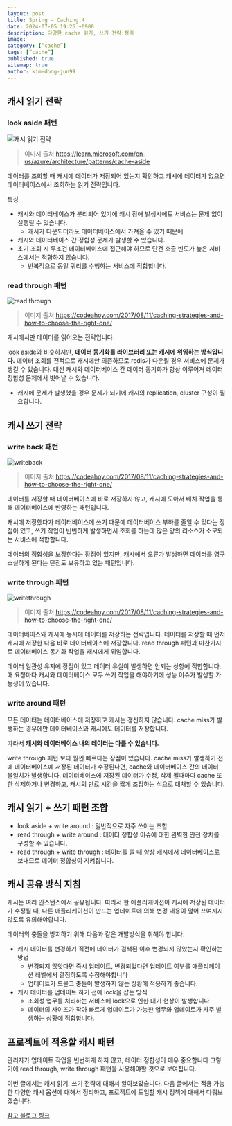 ```yaml
---
layout: post
title: Spring - Caching.4
date: 2024-07-05 19:26 +0900
description: 다양한 cache 읽기, 쓰기 전략 정리
image:
category: [“cache”]
tags: [“cache”]
published: true
sitemap: true
author: kim-dong-jun99
---
```


## 캐시 읽기 전략

### look aside 패턴

![캐시 읽기 전략](https://learn.microsoft.com/en-us/azure/architecture/patterns/_images/cache-aside-diagram.png)
> 이미지 출처 https://learn.microsoft.com/en-us/azure/architecture/patterns/cache-aside

데이터를 조회할 때 캐시에 데이터가 저장되어 있는지 확인하고 캐시에 데이터가 없으면 데이터베이스에서 조회하는 읽기 전략입니다. 

특징 
- 캐시와 데이터베이스가 분리되어 있기에 캐시 장애 발생시에도 서비스는 문제 없이 실행될 수 있습니다.
	- 캐시가 다운되더라도 데이터베이스에서 가져올 수 있기 때문에
- 캐시와 데이터베이스 간 정합성 문제가 발생할 수 있습니다.
- 초기 조회 시 무조건 데이터베이스에 접근해야 하므로 단건 호출 빈도가 높은 서비스에서는 적합하지 않습니다.
	- 반복적으로 동일 쿼리를 수행하는 서비스에 적합합니다.
	
### read through 패턴

![read through](https://codeahoy.com/img/read-through.png)
> 이미지 출처 https://codeahoy.com/2017/08/11/caching-strategies-and-how-to-choose-the-right-one/

캐시에서만 데이터를 읽어오는 전략입니다.

look aside와 비슷하지만, **데이터 동기화를 라이브러리 또는 캐시에 위임하는 방식입니다.**
데이터 조회를 전적으로 캐시에만 의존하므로 redis가 다운될 경우 서비스에 문제가 생길 수 있습니다. 대신 캐시와 데이터베이스 간 데이터 동기화가 항상 이루어져 데이터 정합성 문제에서 벗어날 수 있습니다.

- 캐시에 문제가 발생했을 경우 문제가 되기에 캐시의 replication, cluster 구성이 필요합니다.

## 캐시 쓰기 전략

### write back 패턴

![writeback](https://img1.daumcdn.net/thumb/R1280x0/?scode=mtistory2&fname=https%3A%2F%2Fblog.kakaocdn.net%2Fdn%2Fv5Y3R%2FbtrRBa5kwoz%2FWHclsCcEdxImBj0bLEfSc1%2Fimg.png)
> 이미지 출처 https://codeahoy.com/2017/08/11/caching-strategies-and-how-to-choose-the-right-one/

데이터를 저장할 때 데이터베이스에 바로 저장하지 않고, 캐시에 모아서 배치 작업을 통해 데이터베이스에 반영하는 패턴입니다.

캐시에 저장했다가 데이터베이스에 쓰기 때문에 데이터베이스 부하를 줄일 수 있다는 장점이 있고, 쓰기 작업이 빈번하게 발생하면서 조회를 하는데 많은 양의 리소스가 소모되는 서비스에 적합합니다.

데이터의 정합성을 보장한다는 장점이 있지만, 캐시에서 오류가 발생하면 데이터를 영구 소실하게 된다는 단점도 보유하고 있는 패턴입니다.

### write through 패턴

![writethrough](https://velog.velcdn.com/images/zenon8485/post/87269e11-2566-4742-8b0a-62be86923ec0/image.png)
> 이미지 출처 https://codeahoy.com/2017/08/11/caching-strategies-and-how-to-choose-the-right-one/

데이터베이스와 캐시에 동시에 데이터를 저장하는 전략입니다. 데이터를 저장할 때 먼저 캐시에 저장한 다음 바로 데이터베이스에 저장합니다. read through 패턴과 마찬가지로 데이터베이스 동기화 작업을 캐시에게 위임합니다.

데이터 일관성 유지에 장점이 있고 데이터 유실이 발생하면 안되는 상항에 적합합니다. 매 요청마다 캐시와 데이터베이스 모두 쓰기 작업을 해야하기에 성능 이슈가 발생할 가능성이 있습니다.

### write around 패턴

모든 데이터는 데이터베이스에 저장하고 캐시는 갱신하지 않습니다. cache miss가 발생하는 경우에만 데이터베이스와 캐시에도 데이터를 저장합니다.

따라서 **캐시와 데이터베이스 내의 데이터는 다를 수 있습니다.**

write through 패턴 보다 훨씬 빠르다는 장점이 있습니다. cache miss가 발생하기 전에 데이터베이스에 저장된 데이터가 수정된다면, cache와 데이터베이스 간의 데이터 불일치가 발생합니다. 데이터베이스에 저장된 데이터가 수정, 삭제 될때마다 cache 또한 삭제하거나 변경하고, 캐시의 만료 시간을 짧게 조정하는 식으로 대처할 수 있습니다.

## 캐시 읽기 + 쓰기 패턴 조합

- look aside + write around : 일반적으로 자주 쓰이는 조합
- read through + write around : 데이터 정합성 이슈에 대한 완벽한 안전 장치를 구성할 수 있습니다.
- read through + write through : 데이터를 쓸 때 항상 캐시에서 데이터베이스로 보내므로 데이터 정합성이 지켜집니다.

## 캐시 공유 방식 지침

캐시는 여러 인스턴스에서 공유됩니다. 따라서 한 애플리케이션이 캐시에 저장된 데이터가 수정될 때, 다른 애플리케이션이 만드는 업데이트에 의해 변경 내용이 덮어 쓰여지지 않도록 유의해야합니다.

데이터의 충돌을 방지하기 위해 다음과 같은 개발방식을 취해야 합니다.

- 캐시 데이터를 변경하기 직전에 데이터가 검색된 이후 변경되지 않았는지 확인하는 방법
	- 변경되지 않앗다면 즉시 업데이트, 변경되었다면 업데이트 여부를 애플리케이션 레벨에서 결정하도록 수정해야합니다
	- 업데이트가 드물고 충돌이 발생하지 않는 상황에 적용하기 좋습니다.
- 캐시 데이터를 업데이트 하기 전에 lock을 잡는 방식
	- 조회성 업무를 처리하는 서비스에 lock으로 인한 대기 현상이 발생합니다
	- 데이터의 사이즈가 작아 빠르게 업데이트가 가능한 업무와 업데이트가 자주 발생하는 상황에 적합합니다.
	
## 프로젝트에 적용할 캐시 패턴

관리자가 업데이트 작업을 빈번하게 하지 않고, 데이터 정합성이 매우 중요합니다
그렇기에 read through, write through 패턴을 사용해야할 것으로 보여집니다.

이번 글에서는 캐시 읽기, 쓰기 전략에 대해서 알아보았습니다. 다음 글에서는 적용 가능한 다양한 캐시 옵션에 대해서 정리하고, 프로젝트에 도입할 캐시 정책에 대해서 다뤄보겠습니다.

[참고 블로그 링크](https://inpa.tistory.com/entry/REDIS-📚-캐시Cache-설계-전략-지침-총정리#)
